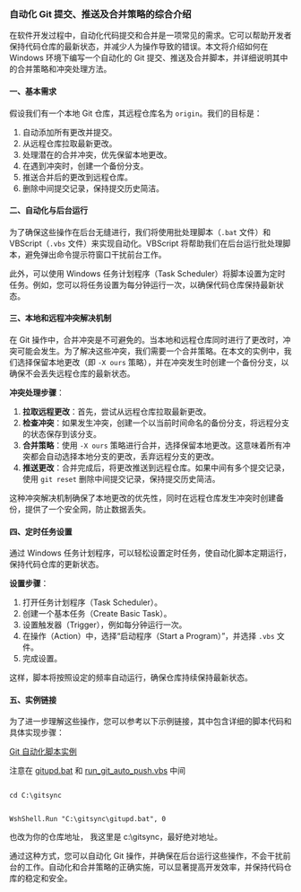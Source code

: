 ### 自动化 Git 提交、推送及合并策略的综合介绍

在软件开发过程中，自动化代码提交和合并是一项常见的需求。它可以帮助开发者保持代码仓库的最新状态，并减少人为操作导致的错误。本文将介绍如何在 Windows 环境下编写一个自动化的 Git 提交、推送及合并脚本，并详细说明其中的合并策略和冲突处理方法。

#### 一、基本需求

假设我们有一个本地 Git 仓库，其远程仓库名为 `origin`。我们的目标是：
1. 自动添加所有更改并提交。
2. 从远程仓库拉取最新更改。
3. 处理潜在的合并冲突，优先保留本地更改。
4. 在遇到冲突时，创建一个备份分支。
5. 推送合并后的更改到远程仓库。
6. 删除中间提交记录，保持提交历史简洁。

#### 二、自动化与后台运行

为了确保这些操作在后台无缝进行，我们将使用批处理脚本（`.bat` 文件）和 VBScript（`.vbs` 文件）来实现自动化。VBScript 将帮助我们在后台运行批处理脚本，避免弹出命令提示符窗口干扰前台工作。

此外，可以使用 Windows 任务计划程序（Task Scheduler）将脚本设置为定时任务。例如，您可以将任务设置为每分钟运行一次，以确保代码仓库保持最新状态。

#### 三、本地和远程冲突解决机制

在 Git 操作中，合并冲突是不可避免的。当本地和远程仓库同时进行了更改时，冲突可能会发生。为了解决这些冲突，我们需要一个合并策略。在本文的实例中，我们选择保留本地更改（即 `-X ours` 策略），并在冲突发生时创建一个备份分支，以确保不会丢失远程仓库的最新状态。

**冲突处理步骤**：
1. **拉取远程更改**：首先，尝试从远程仓库拉取最新更改。
2. **检查冲突**：如果发生冲突，创建一个以当前时间命名的备份分支，将远程分支的状态保存到该分支。
3. **合并策略**：使用 `-X ours` 策略进行合并，选择保留本地更改。这意味着所有冲突都会自动选择本地分支的更改，丢弃远程分支的更改。
4. **推送更改**：合并完成后，将更改推送到远程仓库。如果中间有多个提交记录，使用 `git reset` 删除中间提交记录，保持提交历史简洁。

这种冲突解决机制确保了本地更改的优先性，同时在远程仓库发生冲突时创建备份，提供了一个安全网，防止数据丢失。

#### 四、定时任务设置

通过 Windows 任务计划程序，可以轻松设置定时任务，使自动化脚本定期运行，保持代码仓库的更新状态。

**设置步骤**：
1. 打开任务计划程序（Task Scheduler）。
2. 创建一个基本任务（Create Basic Task）。
3. 设置触发器（Trigger），例如每分钟运行一次。
4. 在操作（Action）中，选择“启动程序（Start a Program）”，并选择 `.vbs` 文件。
5. 完成设置。

这样，脚本将按照设定的频率自动运行，确保仓库持续保持最新状态。

#### 五、实例链接

为了进一步理解这些操作，您可以参考以下示例链接，其中包含详细的脚本代码和具体实现步骤：

[Git 自动化脚本实例](https://github.com/neurusuv/gitsync)

注意在   [gitupd.bat](gitupd.bat) 和  [run_git_auto_push.vbs](run_git_auto_push.vbs) 中间

  

```
 
cd C:\gitsync

```

```
 
WshShell.Run "C:\gitsync\gitupd.bat", 0

```

也改为你的仓库地址， 我这里是 c:\gitsync，最好绝对地址。



通过这种方式，您可以自动化 Git 操作，并确保在后台运行这些操作，不会干扰前台的工作。自动化和合并策略的正确实施，可以显著提高开发效率，并保持代码仓库的稳定和安全。
